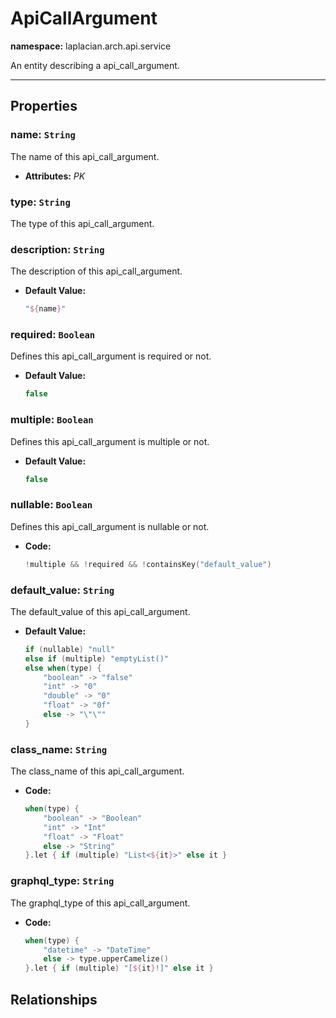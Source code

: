 # **ApiCallArgument**
**namespace:** laplacian.arch.api.service

An entity describing a api_call_argument.



---

## Properties

### name: `String`
The name of this api_call_argument.
- **Attributes:** *PK*

### type: `String`
The type of this api_call_argument.

### description: `String`
The description of this api_call_argument.
- **Default Value:**
  ```kotlin
  "${name}"
  ```

### required: `Boolean`
Defines this api_call_argument is required or not.
- **Default Value:**
  ```kotlin
  false
  ```

### multiple: `Boolean`
Defines this api_call_argument is multiple or not.
- **Default Value:**
  ```kotlin
  false
  ```

### nullable: `Boolean`
Defines this api_call_argument is nullable or not.
- **Code:**
  ```kotlin
  !multiple && !required && !containsKey("default_value")
  ```

### default_value: `String`
The default_value of this api_call_argument.
- **Default Value:**
  ```kotlin
  if (nullable) "null"
  else if (multiple) "emptyList()"
  else when(type) {
      "boolean" -> "false"
      "int" -> "0"
      "double" -> "0"
      "float" -> "0f"
      else -> "\"\""
  }
  ```

### class_name: `String`
The class_name of this api_call_argument.
- **Code:**
  ```kotlin
  when(type) {
      "boolean" -> "Boolean"
      "int" -> "Int"
      "float" -> "Float"
      else -> "String"
  }.let { if (multiple) "List<${it}>" else it }
  ```

### graphql_type: `String`
The graphql_type of this api_call_argument.
- **Code:**
  ```kotlin
  when(type) {
      "datetime" -> "DateTime"
      else -> type.upperCamelize()
  }.let { if (multiple) "[${it}!]" else it }
  ```

## Relationships